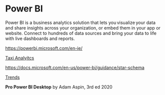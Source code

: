 # Power BI

Power BI is a business analytics solution that lets you visualize your data and share insights across your organization, or embed them in your app or website. Connect to hundreds of data sources and bring your data to life with live dashboards and reports.

https://powerbi.microsoft.com/en-ie/

[Taxi Analyitcs](https://mybuild.microsoft.com/sessions/a8ee3d06-07a7-426c-8eae-6f16a7ad4cb7?source=sessions)

https://docs.microsoft.com/en-us/power-bi/guidance/star-schema

[Trends](https://trends.google.com/trends/explore?date=all&q=%2Fm%2F02s9k80,Qlik%20%2B%20QlikView%20%2B%20QlikSense,Power%20BI)

**Pro Power BI Desktop** by Adam Aspin, 3rd ed 2020
